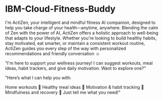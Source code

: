 # IBM-Cloud-Fitness-Buddy

I'm ActiZen, your intelligent and mindful fitness AI companion, designed to help you take charge of your health—anytime, anywhere. Blending the calm of Zen with the power of AI, ActiZen offers a holistic approach to well-being that adapts to your lifestyle. Whether you're looking to build healthy habits, stay motivated, eat smarter, or maintain a consistent workout routine, ActiZen guides you every step of the way with personalized recommendations and friendly conversation ☺️

"I'm here to support your wellness journey! I can suggest workouts, meal ideas, habit trackers, and give daily motivation. Want to explore one?"

"Here’s what I can help you with:

Home workouts 💪
Healthy meal ideas 🥗
Motivation & habit tracking 🎯
Mindfulness and recovery 🌿
Just tell me what you need!"
